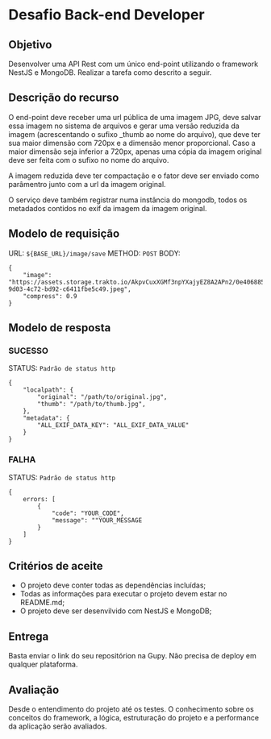 # Desafio Back-end Developer

## Objetivo

Desenvolver uma API Rest com um único end-point utilizando o framework NestJS e MongoDB. Realizar a tarefa como descrito a seguir.

## Descrição do recurso

O end-point deve receber uma url pública de uma imagem JPG, deve salvar essa imagem no sistema de arquivos e gerar uma versão reduzida da imagem (acrescentando o sufixo \_thumb ao nome do arquivo), que deve ter sua maior dimensão com 720px e a dimensão menor proporcional. Caso a maior dimensão seja inferior a 720px, apenas uma cópia da imagem original deve ser feita com o sufixo no nome do arquivo. 

A imagem reduzida deve ter compactação e o fator deve ser enviado como parâmentro junto com a url da imagem original.

O serviço deve também registrar numa instância do mongodb, todos os metadados contidos no exif da imagem da imagem original.

## Modelo de requisição

URL: `${BASE_URL}/image/save`
METHOD: `POST`
BODY: 
```
{
    "image": "https://assets.storage.trakto.io/AkpvCuxXGMf3npYXajyEZ8A2APn2/0e406885-9d03-4c72-bd92-c6411fbe5c49.jpeg",
    "compress": 0.9
}
```

## Modelo de resposta

### SUCESSO ###
STATUS: `Padrão de status http`

```
{
    "localpath": {
        "original": "/path/to/original.jpg",
        "thumb": "/path/to/thumb.jpg",
    },
    "metadata": {
        "ALL_EXIF_DATA_KEY": "ALL_EXIF_DATA_VALUE"
    }
}
```

### FALHA ###
STATUS: `Padrão de status http`

```
{
    errors: [
        {
            "code": "YOUR_CODE",
            "message": ""YOUR_MESSAGE
        }
    ]
}
```

## Critérios de aceite

- O projeto deve conter todas as dependências incluídas;
- Todas as informações para executar o projeto devem estar no README.md;
- O projeto deve ser desenvilvido com NestJS e MongoDB;

## Entrega

Basta enviar o link do seu repositórion na Gupy. Não precisa de deploy em qualquer plataforma.

## Avaliação

Desde o entendimento do projeto até os testes. O conhecimento sobre os conceitos do framework, a lógica, estruturação do projeto e a performance da aplicação serão avaliados.
